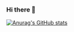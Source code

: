 ### Hi there 👋

[![Anurag's GitHub stats](https://github-readme-stats.vercel.app/api?username=heeheeyo)](https://github.com/anuraghazra/github-readme-stats)
